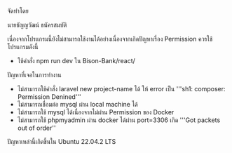 จัดทำโดย

นายธัญญวัฒน์ ธนัครสมบัติ

เนื่องจากโปรแกรมนี้ยังไม่สามารถใช้งานได้อย่างเนื่องจากเกิดปัญหาเรื่อง Permission ควรใช้โปรแกรมดังนี้
- ใช้คำสั่ง npm run dev ใน Bison-Bank/react/

ปัญหาที่เจอในการทำงาน
- ไม่สามารถใช้คำสั่ง laravel new project-name ได้ ให้ error เป็น '''sh1: composer: Permission Denined'''
- ไม่สามารถเชื่อมต่อ mysql ผ่าน local machine ได้
- ไม่สามารถใช้ mysql ได้เนื่องจากไม่ผ่าน Permission ของ Docker
- ไม่สามารถใช้ phpmyadmin ผ่าน docker ได้ผ่าน port=3306 เกิด '''Got packets out of order''

ปัญหาเหล่านี้เกิดขึ้นใน Ubuntu 22.04.2 LTS
